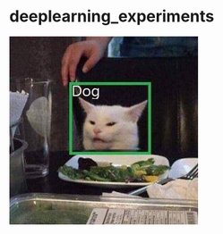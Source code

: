 # deeplearning_experiments


![lol](https://raw.githubusercontent.com/mamonu/deeplearning_experiments/main/26745767.jpg)
